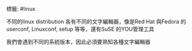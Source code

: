 標籤: #linux 

不同的linux distribution 各有不同的文字編輯器，像是Red Hat 與Fedora 的userconf, Linuxconf, setup 等等，還有SuSE 的YOU管理工具

我們會遇到不同的系統版本，因此必須要熟知各種文字編輯器